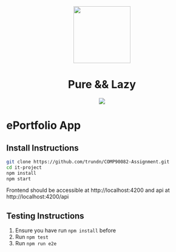 <div align="center">
    <img src="https://upload.wikimedia.org/wikipedia/commons/3/39/Lambda_lc.svg" height="150"/>
</div>
<h1 align="center">
    Pure && Lazy
</h1>
<div align="center">
    <img src="https://pyheroku-badge.herokuapp.com/?app=pure-and-lazy&style=flat"/>
</div>

# ePortfolio App

## Install Instructions

```sh
git clone https://github.com/trundn/COMP90082-Assignment.git
cd it-project
npm install
npm start
```

Frontend should be accessible at http://localhost:4200 and api at http://localhost:4200/api

## Testing Instructions

1. Ensure you have run `npm install` before
2. Run `npm test`
3. Run `npm run e2e`
